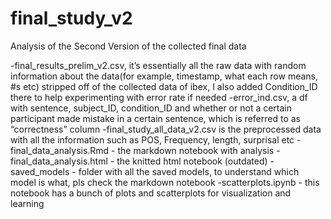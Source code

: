 # final_study_v2
 Analysis of the Second Version of the collected final data

-final_results_prelim_v2.csv, it’s essentially all the raw data with random information about the data(for example, timestamp, what each row means, #s etc) stripped off of the collected data of ibex, I also added Condition_ID there to help experimenting with error rate if needed
-error_ind.csv, a df with sentence, subject_ID, condition_ID and whether or not a certain participant made mistake in a certain sentence, which is referred to as “correctness” column
-final_study_all_data_v2.csv is the preprocessed data with all the information such as POS, Frequency, length, surprisal etc
-final_data_analysis.Rmd - the markdown notebook with analysis
-final_data_analysis.html - the knitted html notebook (outdated) 
-saved_models - folder with all the saved models, to understand which model is what, pls check the markdown notebook
-scatterplots.ipynb - this notebook has a bunch of plots and scatterplots for visualization and learning 
